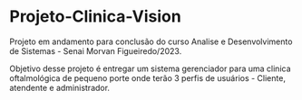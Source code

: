 # Projeto-Clinica-Vision

Projeto em andamento para conclusão do curso Analise e Desenvolvimento de Sistemas - Senai Morvan Figueiredo/2023.

Objetivo desse projeto é entregar um sistema gerenciador para uma clinica oftalmológica de pequeno porte onde terão 3 perfis de usuários - Cliente, atendente e administrador.
